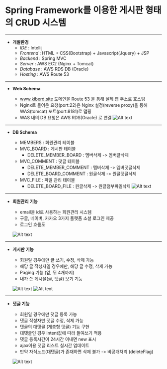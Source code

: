 # Spring Framework를 이용한 게시판 형태의 CRUD 시스템

***

* **개발환경** 
  - *IDE* : Intellij 
  - *Frontend* :  HTML + CSS(Bootstrap) + Javascript(Jquery) + JSP
  - *Backend* : Spring MVC
  - *Server* : AWS EC2 (Nginx + Tomcat)
  - *Database* : AWS RDS DB (Oracle)
  - *Hosting* : AWS Route 53
  
*** 
 
* **Web Schema** 

  - www.kiberd.site 도메인을 Route 53 을 통해 실제 웹 주소로 호스팅
  - Nginx로 들어온 요청(port:22)은 Nginx 설정(reverse proxy)을 통해 WAS(tomcat) 포트(port:8181)로 맵핑
  - WAS 내의 DB 요청은 AWS RDS(Oracle) 로 연결
![Alt text](http://kiberd.dothome.co.kr/portfolio/web.png)

***

* **DB Schema** 

  - MEMBERS : 회원관리 테이블 
  - MVC_BOARD : 게시판 테이블
    + DELETE_MEMBER_BOARD : 멤버삭제 -> 멤버글삭제
  - MVC_COMMENT : 댓글 테이블  
    + DELETE_MEMBER_COMMENT : 멤버삭제 -> 멤버댓글삭제 
    + DELETE_BOARD_COMMENT : 원글삭제 -> 원글댓글삭제
  - MVC_FILE : 파일 관리 테이블 
    + DELETE_BOARD_FILE : 원글삭제 -> 원글첨부파일삭제
![Alt text](http://kiberd.dothome.co.kr/portfolio/dbmodel.PNG)

***

* **회원관리 기능** 

   - email을 id로 사용하는 회원관리 시스템 
   - 구글, 네이버, 카카오 3가지 플랫폼 소셜 로그인 제공
   - 로그인 흐름도
   
   
   ![Alt text](http://kiberd.dothome.co.kr/portfolio/로그인로직.png)

***

* **게시판 기능** 

   - 회원일 경우에만 글 쓰기, 수정, 삭제 가능
   - 해당 글 작성자일 경우에만, 해당 글 수정, 삭제 가능
   - Paging 기능 (앞, 뒤 4개까지)  
   - 내가 쓴 게시물(글, 댓글) 보기 기능 
   
   ![Alt text](http://kiberd.dothome.co.kr/portfolio/paging.PNG)
   ![Alt text](http://kiberd.dothome.co.kr/portfolio/mycontent.PNG)
***

* **댓글 기능** 

   - 회원일 경우에만 댓글 등록 가능 
   - 댓글 작성자만 댓글 수정, 삭제 가능 
   - 댓글의 대댓글 (계층형 댓글) 기능 구현 
   - 대댓글인 경우 intent값에 따라 들여쓰기 적용
   - 댓글 등록시간이 24시간 이내면 new 표시
   - ajax이용 댓글 리스트 실시간 업데이트 
   - 만약 자식노드(대댓글)가 존재하면 삭제 불가 -> 비공개처리 (deleteFlag)
   
   ![Alt text](http://kiberd.dothome.co.kr/portfolio/대댓글.)
